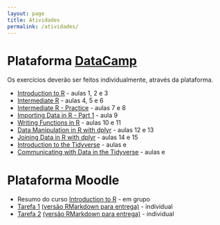 ```yaml
---
layout: page
title: Atividades
permalink: /atividades/
---
```



# Plataforma [DataCamp](https://www.datacamp.com)

Os exercícios deverão ser feitos individualmente, através da plataforma. 

* [Introduction to R](https://www.datacamp.com/courses/free-introduction-to-r) - aulas 1, 2 e 3
* [Intermediate R](https://www.datacamp.com/courses/intermediate-r) - aulas 4, 5 e 6
* [Intermediate R - Practice](https://www.datacamp.com/courses/intermediate-r-practice) - aulas 7 e 8
* [Importing Data in R - Part 1](https://www.datacamp.com/courses/importing-data-in-r-part-1) - aula 9
* [Writing Functions in R](https://www.datacamp.com/courses/writing-functions-in-r) - aulas 10 e 11
* [Data Manipulation in R with dplyr](https://www.datacamp.com/courses/dplyr-data-manipulation-r-tutorial) - aulas 12 e 13
* [Joining Data in R with dplyr](https://www.datacamp.com/courses/joining-data-in-r-with-dplyr) - aulas 14 e 15
* [Introduction to the Tidyverse](https://www.datacamp.com/courses/introduction-to-the-tidyverse) - aulas  e 
* [Communicating with Data in the Tidyverse](https://www.datacamp.com/courses/communicating-with-data-in-the-tidyverse) - aulas  e 

# Plataforma Moodle

* Resumo do curso [Introduction to R](https://www.datacamp.com/courses/free-introduction-to-r) - em grupo
* [Tarefa 1](Tarefa01/Tarefa01.html) [(versão RMarkdown para entrega)](Tarefa01/Tarefa01.Rmd.zip) - individual
* [Tarefa 2](Tarefa02/Tarefa02.html) [(versão RMarkdown para entrega)](Tarefa02/Tarefa02.Rmd.zip) - individual
